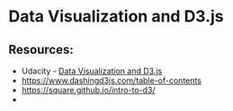 # Data Visualization and D3.js

## Resources:
* Udacity - [Data Visualization and D3.js](https://www.udacity.com/course/viewer#!/c-ud507/l-3068848585/m-3081638937)
* https://www.dashingd3js.com/table-of-contents
* https://square.github.io/intro-to-d3/
* 